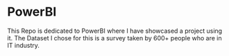 # PowerBI
This Repo is dedicated to PowerBI where I have showcased a project using it.
The Dataset I chose for this is a survey taken by 600+ people who are in IT industry.

